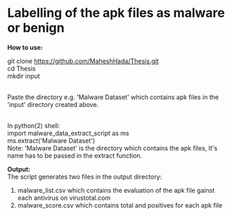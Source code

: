 # Labelling of the apk files as malware or benign

<b>How to use:</b>

git clone https://github.com/MaheshHada/Thesis.git <br>
cd Thesis <br>
mkdir input <br> <br>

Paste the directory e.g. 'Malware Dataset' which contains apk files in the 'input' directory created above. <br><br>

In python(2) shell:<br>
import malware_data_extract_script as ms<br>
ms.extract('Malware Dataset') <br>
Note: 'Malware Dataset' is the directory which contains the apk files, It's name has to be passed in the extract function.<br>

<b>Output:</b> <br>
The script generates two files in the output directory:<br>
1) malware_list.csv which contains the evaluation of the apk file gainst each antivirus on virustotal.com <br>
2) malware_score.csv which contains total and positives for each apk file <br>
